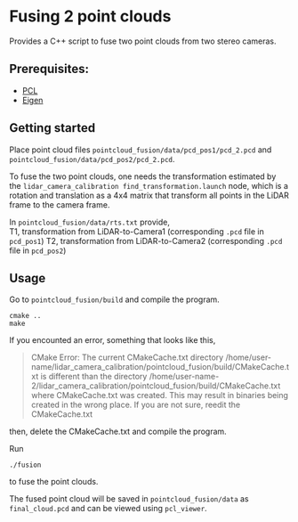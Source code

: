 # Fusing 2 point clouds

Provides a C++ script to fuse two point clouds from two stereo cameras.  

## Prerequisites:

* [PCL](http://pointclouds.org/)  
* [Eigen](http://eigen.tuxfamily.org/index.php?title=Main_Page)  

## Getting started
Place point cloud files `pointcloud_fusion/data/pcd_pos1/pcd_2.pcd` and `pointcloud_fusion/data/pcd_pos2/pcd_2.pcd`.  

To fuse the two point clouds, one needs the transformation estimated by the `lidar_camera_calibration find_transformation.launch` node, which is a rotation and translation as a 4x4 matrix that transform all points in the LiDAR frame to the camera frame.  

In `pointcloud_fusion/data/rts.txt` provide,  
T1, transformation from LiDAR-to-Camera1 (corresponding `.pcd` file in `pcd_pos1`)
T2, transformation from LiDAR-to-Camera2 (corresponding `.pcd` file in `pcd_pos2`)  

## Usage
Go to `pointcloud_fusion/build` and compile the program.

```shell
cmake ..
make
```

If you encounted an error, something that looks like this,  
>CMake Error: The current CMakeCache.txt directory /home/user-name/lidar_camera_calibration/pointcloud_fusion/build/CMakeCache.txt is different than the directory /home/user-name-2/lidar_camera_calibration/pointcloud_fusion/build/CMakeCache.txt where CMakeCache.txt was created. This may result in binaries being created in the wrong place. If you are not sure, reedit the CMakeCache.txt

then, delete the CMakeCache.txt and compile the program.

Run  
```shell
./fusion
```
to fuse the point clouds.  

The fused point cloud will be saved in `pointcloud_fusion/data` as `final_cloud.pcd` and can be viewed using `pcl_viewer`.
